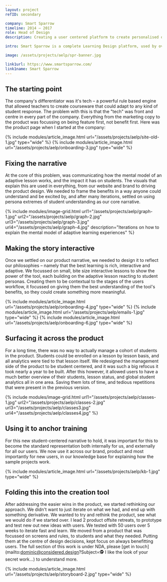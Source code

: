 ```yaml
---
layout: project
refID: secondary

company: Smart Sparrow
timeline: 2014 — 2017
role: Head of Design
description: Creating a user centered platform to create personalised online learning at scale

intro: Smart Sparrow is a complete Learning Design platform, used by over 500 institutions globally to create high quality, personalised learning experiences. I joined after their Series B in 2014 to give a dedicated design and user experience focus across the company. For the past few years I’ve been the design lead across all product, brand and marketing projects.

image: /assets/projects/aelp/spr-banner.jpg

link1url: https://www.smartsparrow.com/
link1name: Smart Sparrow
---
```


## The starting point
The company's differentiator was it's tech – a powerful rule based engine that allowed teachers to create courseware that could adapt to any kind of student response. The problem with this is that the "tech" was front and centre in every part of the company. Everything from the marketing copy to the product was focussing on being feature first, not benefit first. Here was the product page when I started at the company:

{% include modules/article_image.html url="/assets/projects/aelp/site-old-1.jpg" type="wide" %}
{% include modules/article_image.html url="/assets/projects/aelp/onboarding-3.jpg" type="wide" %}

## Fixing the narrative
At the core of this problem, was communicating how the mental model of an adaptive lesson works, and the impact it has on students. The visuals that explain this are used in everything, from our website and brand to driving the product design. We needed to frame the benefits in a way anyone could understand and be excited by, and after many iterations, settled on using persona extremes of student understanding as our core narrative.

{% include modules/image-grid.html url1="/assets/projects/aelp/graph-1.jpg" url2="/assets/projects/aelp/graph-2.jpg" url3="/assets/projects/aelp/graph-3.jpg" url4="/assets/projects/aelp/graph-4.jpg" description="Iterations on how to explain the mental model of adaptive learning experiences" %}

## Making the story interactive
Once we settled on our product narrative, we needed to design it to reflect our philosophies – namely that the best learning is rich, interactive and adaptive. We focussed on small, bite size interactive lessons to show the power of the tool, each building on the adaptive lesson reacting to student personas. Creating them to be contextual to the stages of the users workflow, it focussed on giving them the best understanding of the tool's benefits, so they could create something more meaningful.

{% include modules/article_image.html url="/assets/projects/aelp/onboarding-4.jpg" type="wide" %}
{% include modules/article_image.html url="/assets/projects/aelp/emails-1.jpg" type="wide" %}
{% include modules/article_image.html url="/assets/projects/aelp/onboarding-6.jpg" type="wide" %}

## Surfacing it across the product
For a long time, there was no way to actually manage a cohort of students in the product. Students could be enrolled on a lesson by lesson basis, and all analytics were tied to that lesson itself. We redesigned the management side of the product to be student centered, and it was such a big refocus it took nearly a year to be built. After this however, it allowed users to have a much better overview of their students, lesson status, and global student analytics all in one area. Saving them lots of time, and tedious repetitions that were present in the previous version.

{% include modules/image-grid.html url1="/assets/projects/aelp/classes-1.jpg" url2="/assets/projects/aelp/classes-2.jpg" url3="/assets/projects/aelp/classes3.jpg" url4="/assets/projects/aelp/classes4.jpg" %}

## Using it to anchor training
For this new student-centered narrative to hold, it was important for this to become the standard representation both internally for us, and externally for all our users. We now use it across our brand, product and most importantly for new users, in our knowledge base for explaining how the sample projects work.

{% include modules/article_image.html url="/assets/projects/aelp/kb-1.jpg" type="wide" %}

## Folding this into the creation tool
After addressing the easier wins in the product, we started rethinking our approach. We didn't want to just iterate on what we had, and end up with something derivative. We wanted to try and rethink the product, see what we would do if we started over. I lead 2 product offsite retreats, to prototype and test new out new ideas with users. We tested with 50 users over 5 weeks to iterate fast and learn. We moved from a product that was focussed on screens and rules, to students and what they needed. Putting them at the centre of design decisions, kept focus on always benefitting users. The full section of this work is under NDA, please [get in touch](mailto:dominic@considered.design?Subject=🕵️ I like the look of your secret work...) to understand more.

{% include modules/article_image.html url="/assets/projects/aelp/storyboard-2.jpg" type="wide" %}
